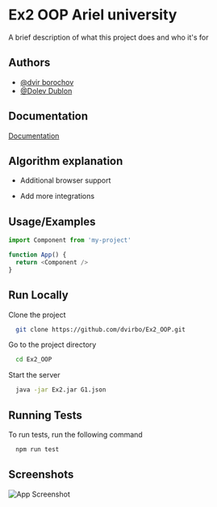 
# Ex2 OOP Ariel university

A brief description of what this project does and who it's for




## Authors

- [@dvir borochov](https://github.com/dvirbo)
- [@Dolev Dublon](https://github.com/dolev146)




## Documentation

[Documentation](https://linktodocumentation)


## Algorithm explanation 

- Additional browser support

- Add more integrations


## Usage/Examples

```javascript
import Component from 'my-project'

function App() {
  return <Component />
}
```


## Run Locally

Clone the project

```bash
  git clone https://github.com/dvirbo/Ex2_OOP.git
```

Go to the project directory

```bash
  cd Ex2_OOP
```

Start the server

```bash
  java -jar Ex2.jar G1.json 
```


## Running Tests

To run tests, run the following command

```bash
  npm run test
```


## Screenshots

![App Screenshot](https://via.placeholder.com/468x300?text=App+Screenshot+Here)

